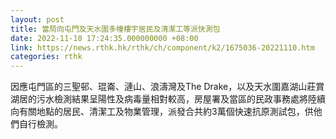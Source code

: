 ```yaml
---
layout: post
title: 當局向屯門及天水圍多幢樓宇居民及清潔工等派快測包
date: 2022-11-10 17:24:35.000000000 +08:00
link: https://news.rthk.hk/rthk/ch/component/k2/1675036-20221110.htm
categories: rthk
---
```


因應屯門區的三聖邨、琨崙、漣山、浪濤灣及The Drake，以及天水圍嘉湖山莊賞湖居的污水檢測結果呈陽性及病毒量相對較高，房屋署及當區的民政事務處將陸續向有關地點的居民、清潔工及物業管理，派發合共約3萬個快速抗原測試包，供他們自行檢測。
